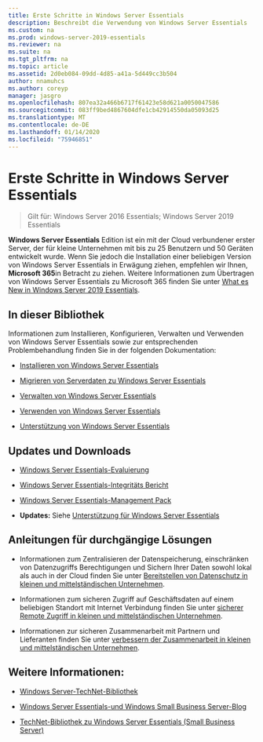 ```yaml
---
title: Erste Schritte in Windows Server Essentials
description: Beschreibt die Verwendung von Windows Server Essentials
ms.custom: na
ms.prod: windows-server-2019-essentials
ms.reviewer: na
ms.suite: na
ms.tgt_pltfrm: na
ms.topic: article
ms.assetid: 2d0eb084-09dd-4d85-a41a-5d449cc3b504
author: nnamuhcs
ms.author: coreyp
manager: jasgro
ms.openlocfilehash: 807ea32a466b6717f61423e58d621a0050047586
ms.sourcegitcommit: 083ff9bed4867604dfe1cb42914550da05093d25
ms.translationtype: MT
ms.contentlocale: de-DE
ms.lasthandoff: 01/14/2020
ms.locfileid: "75946851"
---
```

# <a name="get-started-with-windows-server-essentials"></a>Erste Schritte in Windows Server Essentials 

>Gilt für: Windows Server 2016 Essentials; Windows Server 2019 Essentials

**Windows Server Essentials** Edition ist ein mit der Cloud verbundener erster Server, der für kleine Unternehmen mit bis zu 25 Benutzern und 50 Geräten entwickelt wurde. Wenn Sie jedoch die Installation einer beliebigen Version von Windows Server Essentials in Erwägung ziehen, empfehlen wir Ihnen, **Microsoft 365**in Betracht zu ziehen. Weitere Informationen zum Übertragen von Windows Server Essentials zu Microsoft 365 finden Sie unter [What es New in Windows Server 2019 Essentials](what-s-new-19.md).
  
## <a name="in-this-library"></a>In dieser Bibliothek  
 Informationen zum Installieren, Konfigurieren, Verwalten und Verwenden von Windows Server Essentials sowie zur entsprechenden Problembehandlung finden Sie in der folgenden Dokumentation:  
  

-   [Installieren von Windows Server Essentials](../install/Install-Windows-Server-Essentials.md)   
  
-   [Migrieren von Serverdaten zu Windows Server Essentials](../migrate/Migrate-Server-Data-to-Windows-Server-Essentials.md)  
  
-   [Verwalten von Windows Server Essentials](../manage/Manage-Windows-Server-Essentials.md)  
  
-   [Verwenden von Windows Server Essentials](../use/Use-Windows-Server-Essentials.md)  
  
-   [Unterstützung von Windows Server Essentials](../support/Support-Windows-Server-Essentials.md)  
  
## <a name="updates-and-downloads"></a>Updates und Downloads  
  
-   [Windows Server Essentials-Evaluierung](https://technet.microsoft.com/evalcenter/dn205288.aspx?wt.mc_id=TEC_144_1_7)  
  
-   [Windows Server Essentials-Integritäts Bericht](https://www.microsoft.com/download/details.aspx?id=35565)  
  
-   [Windows Server Essentials-Management Pack](https://www.microsoft.com/download/details.aspx?id=35560)  
 
  
-   **Updates:** Siehe [Unterstützung für Windows Server Essentials](../support/Support-Windows-Server-Essentials.md)  
  
## <a name="end-to-end-solution-guides"></a>Anleitungen für durchgängige Lösungen  
  
-    Informationen zum Zentralisieren der Datenspeicherung, einschränken von Datenzugriffs Berechtigungen und Sichern Ihrer Daten sowohl lokal als auch in der Cloud finden Sie unter [Bereitstellen von Datenschutz in kleinen und mittelständischen Unternehmen](https://technet.microsoft.com/library/dn582043.aspx).  
  
-    Informationen zum sicheren Zugriff auf Geschäftsdaten auf einem beliebigen Standort mit Internet Verbindung finden Sie unter [sicherer Remote Zugriff in kleinen und mittelständischen Unternehmen](https://technet.microsoft.com/library/dn629457.aspx).  
  
-    Informationen zur sicheren Zusammenarbeit mit Partnern und Lieferanten finden Sie unter [verbessern der Zusammenarbeit in kleinen und mittelständischen Unternehmen](https://technet.microsoft.com/library/dn747893.aspx).  
  
## <a name="see-also"></a>Weitere Informationen:  
  
-   [Windows Server-TechNet-Bibliothek](https://technet.microsoft.com/library/bb625087.aspx)  
  
-   [Windows Server Essentials-und Windows Small Business Server-Blog](https://blogs.technet.com/b/sbs/)  
  
-   [TechNet-Bibliothek zu Windows Server Essentials (Small Business Server)](https://technet.microsoft.com/library/cc514417.aspx)
